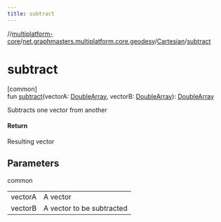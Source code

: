 ```yaml
---
title: subtract
---
```

//[multiplatform-core](../../../index.html)/[net.graphmasters.multiplatform.core.geodesy](../index.html)/[Cartesian](index.html)/[subtract](subtract.html)



# subtract



[common]\
fun [subtract](subtract.html)(vectorA: [DoubleArray](https://kotlinlang.org/api/latest/jvm/stdlib/kotlin/-double-array/index.html), vectorB: [DoubleArray](https://kotlinlang.org/api/latest/jvm/stdlib/kotlin/-double-array/index.html)): [DoubleArray](https://kotlinlang.org/api/latest/jvm/stdlib/kotlin/-double-array/index.html)



Subtracts one vector from another



#### Return



Resulting vector



## Parameters


common

| | |
|---|---|
| vectorA | A vector |
| vectorB | A vector to be subtracted |




